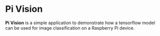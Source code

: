 # Pi Vision

**Pi Vision** is a simple application to demonstrate how a tensorflow model can be used for image classification on a Raspberry Pi device.
